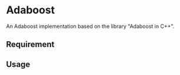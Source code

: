 Adaboost
========

An Adaboost implementation based on the library "Adaboost in C++".

Requirement
-----------

Usage
-----
